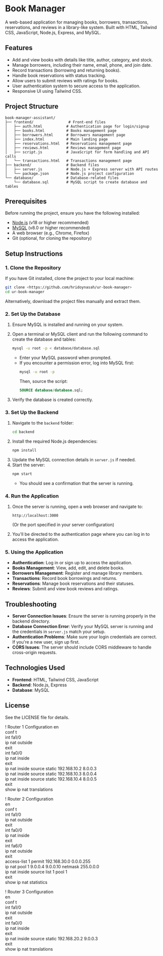 # Book Manager

A web-based application for managing books, borrowers, transactions, reservations, and reviews in a library-like system. Built with HTML, Tailwind CSS, JavaScript, Node.js, Express, and MySQL.

## Features
- Add and view books with details like title, author, category, and stock.
- Manage borrowers, including their name, email, phone, and join date.
- Record transactions (borrowing and returning books).
- Handle book reservations with status tracking.
- Allow users to submit reviews with ratings for books.
- User authentication system to secure access to the application.
- Responsive UI using Tailwind CSS.

## Project Structure
```
book-manager-assistant/
├── frontend/                # Front-end files
│   ├── auth.html           # Authentication page for login/signup
│   ├── books.html          # Books management page
│   ├── borrowers.html      # Borrowers management page
│   ├── index.html          # Main landing page
│   ├── reservations.html   # Reservations management page
│   ├── reviews.html        # Reviews management page
│   ├── script.js           # JavaScript for form handling and API calls
│   └── transactions.html   # Transactions management page
├── backend/                # Backend files
│   ├── server.js           # Node.js + Express server with API routes
│   └── package.json        # Node.js project configuration
└── database/               # Database-related files
    └── database.sql        # MySQL script to create database and tables
```

## Prerequisites
Before running the project, ensure you have the following installed:
- [Node.js](https://nodejs.org/) (v18 or higher recommended)
- [MySQL](https://www.mysql.com/) (v8.0 or higher recommended)
- A web browser (e.g., Chrome, Firefox)
- Git (optional, for cloning the repository)

## Setup Instructions

### 1. Clone the Repository
If you have Git installed, clone the project to your local machine:
```bash
git clone <https://github.com/hridoynasah/ur-book-manager>
cd ur-book-manager
```
Alternatively, download the project files manually and extract them.

### 2. Set Up the Database
1. Ensure MySQL is installed and running on your system.
2. Open a terminal or MySQL client and run the following command to create the database and tables:
   ```bash
   mysql -u root -p < database/database.sql
   ```
   - Enter your MySQL password when prompted.
   - If you encounter a permission error, log into MySQL first:
     ```bash
     mysql -u root -p
     ```
     Then, source the script:
     ```sql
     SOURCE database/database.sql;
     ```

3. Verify the database is created correctly.

### 3. Set Up the Backend
1. Navigate to the `backend` folder:
   ```bash
   cd backend
   ```
2. Install the required Node.js dependencies:
   ```bash
   npm install
   ```
3. Update the MySQL connection details in `server.js` if needed.
4. Start the server:
   ```bash
   npm start
   ```
   - You should see a confirmation that the server is running.

### 4. Run the Application
1. Once the server is running, open a web browser and navigate to:
   ```
   http://localhost:3000
   ```
   (Or the port specified in your server configuration)
   
2. You'll be directed to the authentication page where you can log in to access the application.

### 5. Using the Application
- **Authentication**: Log in or sign up to access the application.
- **Books Management**: View, add, edit, and delete books.
- **Borrowers Management**: Register and manage library members.
- **Transactions**: Record book borrowings and returns.
- **Reservations**: Manage book reservations and their statuses.
- **Reviews**: Submit and view book reviews and ratings.

## Troubleshooting
- **Server Connection Issues**: Ensure the server is running properly in the backend directory.
- **Database Connection Error**: Verify your MySQL server is running and the credentials in `server.js` match your setup.
- **Authentication Problems**: Make sure your login credentials are correct. If you're a new user, sign up first.
- **CORS Issues**: The server should include CORS middleware to handle cross-origin requests.

## Technologies Used
- **Frontend**: HTML, Tailwind CSS, JavaScript
- **Backend**: Node.js, Express
- **Database**: MySQL

## License
See the LICENSE file for details.




! Router 1 Configuration
en  
conf t  
int fa1/0  
ip nat outside  
exit  
int fa0/0  
ip nat inside  
exit  
ip nat inside source static 192.168.10.2 8.0.0.3  
ip nat inside source static 192.168.10.3 8.0.0.4  
ip nat inside source static 192.168.10.4 8.0.0.5  
exit  
show ip nat translations  

! Router 2 Configuration  
en  
conf t  
int fa1/0  
ip nat outside  
exit  
int fa0/0  
ip nat inside  
exit  
int fa6/0  
ip nat outside  
exit  
access-list 1 permit 192.168.30.0 0.0.0.255  
ip nat pool 1 9.0.0.4 9.0.0.10 netmask 255.0.0.0  
ip nat inside source list 1 pool 1  
exit  
show ip nat statistics  

! Router 3 Configuration  
en  
conf t  
int fa1/0  
ip nat outside  
exit  
int fa0/0  
ip nat inside  
exit  
ip nat inside source static 192.168.20.2 9.0.0.3  
exit  
show ip nat translations  


